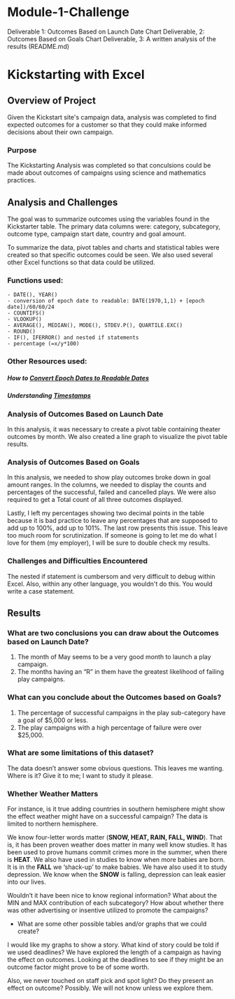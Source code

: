 # Module-1-Challenge
Deliverable 1: Outcomes Based on Launch Date Chart Deliverable, 2: Outcomes Based on Goals Chart Deliverable, 3: A written analysis of the results (README.md)

# Kickstarting with Excel

## Overview of Project
Given the Kickstart site's campaign data, analysis was completed to find 
expected outcomes for a customer so that they could make informed decisions 
about their own campaign.

### Purpose
The Kickstarting Analysis was completed so that conculsions could be made about
outcomes of campaigns using science and mathematics practices. 

## Analysis and Challenges
The goal was to summarize outcomes using the variables found in the Kickstarter table. 
The primary data columns were: category, subcategory, outcome type, campaign start date,
country and goal amount.

To summarize the data, pivot tables and charts and statistical tables were created
so that specific outcomes could be seen. We also used several other Excel functions 
so that data could be utilized. 

### Functions used: 
```
- DATE(), YEAR()
- conversion of epoch date to readable: DATE(1970,1,1) + [epoch date])/60/60/24
- COUNTIFS()
- VLOOKUP()
- AVERAGE(), MEDIAN(), MODE(), STDEV.P(), QUARTILE.EXC()
- ROUND()
- IF(), IFERROR() and nested if statements
- percentage (=x/y*100)
```

### Other Resources used:
##### How to [Convert Epoch Dates to Readable Dates](https://www.epochconverter.com/)			
##### Understanding [Timestamps](https://websiteseochecker.com/blog/what-is-timestamp/)			


### Analysis of Outcomes Based on Launch Date
In this analysis, it was necessary to create a pivot table containing theater outcomes by month. 
We also created a line graph to visualize the pivot table results. 
 
### Analysis of Outcomes Based on Goals
In this analysis, we needed to show play outcomes broke down in goal amount ranges. In the columns, 
we needed to display the counts and percentages of the successful, failed and cancelled plays. We 
were also required to get a Total count of all three outcomes displayed.  

Lastly, I left my percentages showing two decimal points in the table because it is bad practice 
to leave any percentages that are supposed to add up to 100%, add up to 101%. The last row presents
this issue. This leave too much room for scrutinization. If someone is going to let me do what I 
love for them (my employer), I will be sure to double check my results.

### Challenges and Difficulties Encountered
The nested if statement is cumbersom and very difficult to debug within Excel. Also, within any
other language, you wouldn't do this. You would write a case statement. 

## Results

### What are two conclusions you can draw about the Outcomes based on Launch Date?
  1) The month of May seems to be a very good month to launch a play campaign. 
  2) The months having an “R” in them have the greatest likelihood of failing play campaigns. 

### What can you conclude about the Outcomes based on Goals?
  1) The percentage of successful campaigns in the play sub-category have a goal of $5,000 or less. 
  2) The play campaigns with a high percentage of failure were over $25,000. 

### What are some limitations of this dataset?

The data doesn’t answer some obvious questions. This leaves me wanting. 
Where is it? Give it to me; I want to study it please.

### Whether Weather Matters
For instance, is it true adding countries in southern hemisphere might 
show the effect weather might have on a successful campaign? The data 
is limited to northern hemisphere.

We know four-letter words matter (**SNOW, HEAT, RAIN, FALL, WIND**). That 
is, it has been proven weather does matter in many well know studies. 
It has been used to prove humans commit crimes more in the summer, 
when there is **HEAT**. We also have used in studies to know when more 
babies are born. It is in the **FALL** we ‘shack-up’ to make babies. 
We have also used it to study depression. We know when the **SNOW** 
is falling, depression can leak easier into our lives.

Wouldn’t it have been nice to know regional information? What about
the MIN and MAX contribution of each subcategory? How about whether 
there was other advertising or insentive utilized to promote the campaigns? 

- What are some other possible tables and/or graphs that we could create?

I would like my graphs to show a story. What kind of story could be told 
if we used deadlines? We have explored the length of a campaign as having 
the effect on outcomes. Looking at the deadlines to see if they might be 
an outcome factor might prove to be of some worth.

Also, we never touched on staff pick and spot light? Do they present an 
effect on outcome? Possibly. We will not know unless we explore them.
